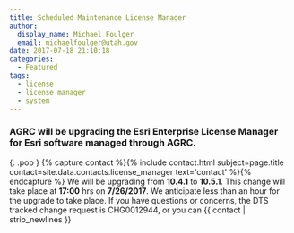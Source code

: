 ```yaml
---
title: Scheduled Maintenance License Manager
author:
  display_name: Michael Foulger
  email: michaelfoulger@utah.gov
date: 2017-07-18 21:10:18
categories:
  - Featured
tags:
  - license
  - license manager
  - system
---
```


### AGRC will be upgrading the Esri Enterprise License Manager for Esri software managed through AGRC.
{: .pop }
{% capture contact %}{% include contact.html subject=page.title contact=site.data.contacts.license_manager text='contact' %}{% endcapture %}
We will be upgrading from **10.4.1** to **10.5.1**.  This change will take place at **17:00** hrs on **7/26/2017**.  We anticipate less than an hour for the upgrade to take place.  If you have questions or concerns, the DTS tracked change request is CHG0012944, or you can {{ contact | strip_newlines }}
